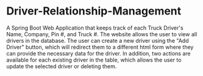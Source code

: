 # Driver-Relationship-Management
A Spring Boot Web Application that keeps track of each Truck Driver's Name, Company, Pin #, and Truck #. The website allows the user to view all drivers in the database. The user can create a new driver using the "Add Driver" button, which will redirect them to a different html form where they can provide the necessary data for the driver. In addition, two actions are available for each existing driver in the table, which allows the user to update the selected driver or deleting them.
